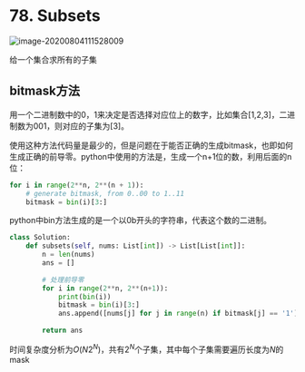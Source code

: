 # 78. Subsets

![image-20200804111528009](../../../.assert/image-20200804111528009.png)

给一个集合求所有的子集

## bitmask方法

用一个二进制数中的0，1来决定是否选择对应位上的数字，比如集合[1,2,3]，二进制数为001，则对应的子集为[3]。

使用这种方法代码量是最少的，但是问题在于能否正确的生成bitmask，也即如何生成正确的前导零。python中使用的方法是，生成一个n+1位的数，利用后面的n位：

~~~python
for i in range(2**n, 2**(n + 1)):
    # generate bitmask, from 0..00 to 1..11
    bitmask = bin(i)[3:]
~~~

python中bin方法生成的是一个以0b开头的字符串，代表这个数的二进制。

~~~python
class Solution:
    def subsets(self, nums: List[int]) -> List[List[int]]:
        n = len(nums)
        ans = []
        
        # 处理前导零
        for i in range(2**n, 2**(n+1)):
            print(bin(i))
            bitmask = bin(i)[3:]
            ans.append([nums[j] for j in range(n) if bitmask[j] == '1'])
            
        return ans
~~~

时间复杂度分析为$O(N2^N)$，共有$2^N$个子集，其中每个子集需要遍历长度为$N$的mask